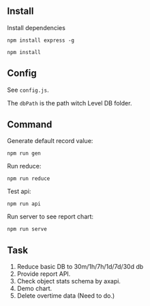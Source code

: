 
## Install

Install dependencies

```shell
npm install express -g

npm install
```

## Config

See `config.js`.

The `dbPath` is the path witch Level DB folder.

## Command

Generate default record value:

```shell
npm run gen
```

Run reduce:

```shell
npm run reduce
```

Test api:

```shell
npm run api
```

Run server to see report chart:

```shell
npm run serve
```

## Task

1. Reduce basic DB to 30m/1h/7h/1d/7d/30d db
2. Provide report API.
3. Check object stats schema by axapi.
4. Demo chart.
5. Delete overtime data (Need to do.)

